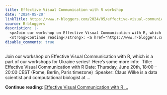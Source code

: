 ```yaml
---
title: Effective Visual Communication with R workshop
date: '2024-05-20'
linkTitle: https://www.r-bloggers.com/2024/05/effective-visual-communication-with-r-workshop/
source: R-bloggers
description: |-
  <p>Join our workshop on Effective Visual Communication with R, which is a part of our workshops for Ukraine series!  Here’s some more info:  Title: Effective Visual Communication with R Date: Thursday, June 20th, 18:00 – 20:00 CEST (Rome, Berlin, Paris timezone)  Speaker: Claus Wilke is a data scientist and computational biologist at ...</p>
  <strong>Continue reading</strong>: <a href="https://www.r-bloggers.com/2024/05/effective-visual-communication-with-r-workshop/">Effective Visual Communication with R ...
disable_comments: true
---
```

<p>Join our workshop on Effective Visual Communication with R, which is a part of our workshops for Ukraine series!  Here’s some more info:  Title: Effective Visual Communication with R Date: Thursday, June 20th, 18:00 – 20:00 CEST (Rome, Berlin, Paris timezone)  Speaker: Claus Wilke is a data scientist and computational biologist at ...</p>
<strong>Continue reading</strong>: <a href="https://www.r-bloggers.com/2024/05/effective-visual-communication-with-r-workshop/">Effective Visual Communication with R ...